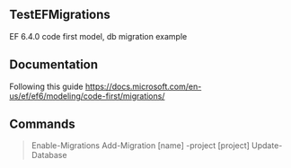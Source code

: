## TestEFMigrations

EF 6.4.0 code first model, db migration example

## Documentation

Following this guide
https://docs.microsoft.com/en-us/ef/ef6/modeling/code-first/migrations/

## Commands

> Enable-Migrations
> Add-Migration [name] -project [project]
> Update-Database

